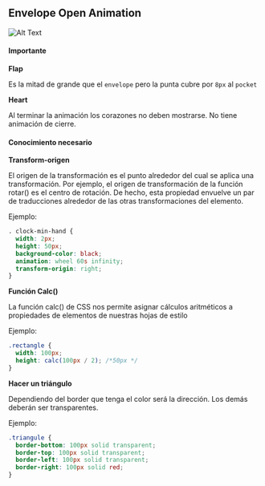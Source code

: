 ## Envelope Open Animation

![Alt Text](https://i.giphy.com/media/v1.Y2lkPTc5MGI3NjExMWRrcTZ2a2RhYXE2dHUxZndybmlkajVmMmhmYWx2eWwzNHd4Zng1OCZlcD12MV9pbnRlcm5hbF9naWZfYnlfaWQmY3Q9Zw/xeG1vYCiimZzwWH31d/giphy.gif)

#### Importante

**Flap**

Es la mitad de grande que el `envelope` pero la punta cubre por `8px` al `pocket`

**Heart**

Al terminar la animación los corazones no deben mostrarse. No tiene animación de cierre.

#### Conocimiento necesario

**Transform-origen**

El origen de la transformación es el punto alrededor del cual se aplica una transformación. Por ejemplo, el origen de transformación de la función rotar() es el centro de rotación. De hecho, esta propiedad envuelve un par de traducciones alrededor de las otras transformaciones del elemento.

Ejemplo:

```css
. clock-min-hand {
  width: 2px;
  height: 50px;
  background-color: black;
  animation: wheel 60s infinity;
  transform-origin: right;
}
```

**Función Calc()**

La función calc() de CSS nos permite asignar cálculos aritméticos a propiedades de elementos de nuestras hojas de estilo

Ejemplo:

```css
.rectangle {
  width: 100px;
  height: calc(100px / 2); /*50px */
}
```

**Hacer un triángulo**

Dependiendo del border que tenga el color será la dirección. Los demás deberán ser transparentes.

Ejemplo:

```css
.triangule {
  border-bottom: 100px solid transparent;
  border-top: 100px solid transparent;
  border-left: 100px solid transparent;
  border-right: 100px solid red;
}
```
